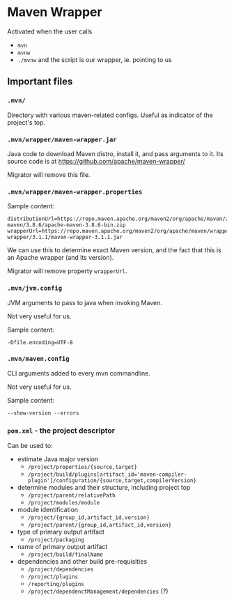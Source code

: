 # Maven Wrapper

Activated when the user calls
- `mvn`
- `mvnw`
- `./mvnw` and the script is our wrapper, ie. pointing to us

## Important files

### `.mvn/`

Directory with various maven-related configs. Useful as indicator of the project's top.

### `.mvn/wrapper/maven-wrapper.jar`

Java code to download Maven distro, install it, and pass arguments to it.
Its source code is at https://github.com/apache/maven-wrapper/

Migrator will remove this file.

### `.mvn/wrapper/maven-wrapper.properties`

Sample content:
```
distributionUrl=https://repo.maven.apache.org/maven2/org/apache/maven/apache-maven/3.8.6/apache-maven-3.8.6-bin.zip
wrapperUrl=https://repo.maven.apache.org/maven2/org/apache/maven/wrapper/maven-wrapper/3.1.1/maven-wrapper-3.1.1.jar
```

We can use this to determine exact Maven version, and the fact that this is an Apache wrapper (and its version).

Migrator will remove property `wrapperUrl`.

### `.mvn/jvm.config`

JVM arguments to pass to java when invoking Maven.

Not very useful for us.

Sample content:
```
-Dfile.encoding=UTF-8
```

### `.mvn/maven.config`

CLI arguments added to every mvn commandline.

Not very useful for us.

Sample content:
```
--show-version --errors
```

### `pom.xml` - the project descriptor

Can be used to:
- estimate Java major version
  - `/project/properties/{source,target}`
  - `/project/build/plugins[artifact_id='maven-compiler-plugin']/configuration/{source,target,compilerVersion}`
- determine modules and their structure, including project top
  - `/project/parent/relativePath`
  - `/project/modules/module`
- module identification
  - `/project/{group_id,artifact_id,version}`
  - `/project/parent/{group_id,artifact_id,version}`
- type of primary output artifact
  - `/project/packaging`
- name of primary output artifact
  - `/project/build/finalName`
- dependencies and other build pre-requisities
  - `/project/dependencies`
  - `/project/plugins`
  - `/reporting/plugins`
  - `/project/dependenctManagement/dependencies` (?)

